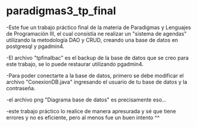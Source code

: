 # paradigmas3_tp_final

-Este fue un trabajo práctico final de la materia de Paradigmas y Lenguajes
de Programación III, el cual consistía ne realizar un "sistema de agendas"
utilizando la metodología DAO y CRUD, creando una base de datos en
postgresql y pgadmin4.

-El archivo "tpfinalbac" es el backup de la base de datos que se creo para
este trabajo, se lo puede restaurar utilizando pgadmin4.

-Para poder conectarte a la base de datos, primero se debe modificar el archivo
"ConexionDB.java" ingresando el usuario de tu base de datos y la contraseña.

-el archivo png "Diagrama base de datos" es precisamente eso...

-este trabajo práctico lo realice de manera apresurada y sé que tiene errores
y no es eficiente, pero al menos fue un buen intento ^^

